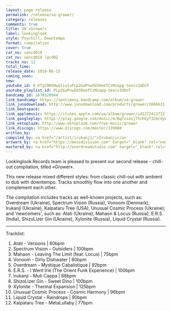 ```yaml
---
layout: page-release
permalink: /release/va-grower/
category: releases
comments: true
title: VA «Grower»
label: lookinglook
style: Psychill, Downtempo
format: compilation
cover: true
cat_no: sencd018
cat_nu: sencd018 lgcd02
tracks_no: 12
total_time: 
release_date: 2010-06-15
coming_soon: 
new: 
youtube_id: 0_KTyCON5Hw&list=PLp2GaPnw5O3OeeTCsMzapg-teocv3XDnT
youtube_playlist_id: PLp2GaPnw5O3OeeTCsMzapg-teocv3XDnT
bandcamp_id: 1678520944
link_bandcamp: https://sentimony.bandcamp.com/album/va-grower
link_junodownload: http://www.junodownload.com/products/grower/1606631-02
link_beatspace: 
link_applemusic: https://itunes.apple.com/ua/album/grower/id1272413722?l=uk
link_googleplay: https://play.google.com/music/m/Bq7xsasj75chkyf32mcdy64b5fm?t=Grower
link_ektoplazm: http://www.ektoplazm.com/free-music/grower
link_discogs: https://www.discogs.com/master/339908
written_by: 
compiled_by: <a href="/artist/irukanji/">Irukanji</a>
artwork_by: <a href="https://messdivision.com" target="_blank" rel="noopener">Ju Ju</a>
mastered_by: <a href="http://overdreamstudio.com" target="_blank" rel="noopener">Makus @ Overdream Studio</a>
---
```


Lookinglook Records team is pleased to present our second release - chill-out compilation, titled «Grower».

This new release mixed different styles: from classic chill-out with ambient to dub with downtempo. Tracks smoothly flow into one another and complement each other.

The compilation includes tracks as well-known projects, such as: Overdream (Ukraine), Spectrum Vision (Russia), Vonoom (Denmark), Irukanji (Ukraine), Kalpataru Tree (USA), Unusual Cosmic Process (Ukraine); and 'newcomers', such as: Atati (Ukraine), Mahaon & Locus (Russia), E.R.S. (India), ShizoLizer Gin (Ukraine), Xylonite (Russia), Liquid Crystal (Russia).

---
Tracklist:

01. Atati - Versions \| 60bpm
02. Spectrum Vision - Outsiders \| 100bpm
03. Mahaon - Leaving The Limit (feat. Locus) \| 75bpm
04. Vonoom - Dirty Dishwater \| 80bpm
05. Overdream - Mystique Cabalistique \| 92bpm
06. E.R.S. - I Went Irie (The Orient Funk Experience) \| 100bpm
07. Irukanji - Muti Cappa \| 88bpm
08. ShizoLizer Gin - Sweet Dino \| 100bpm
09. Xylonite - Thermal Expansion \| 125bpm
10. Unusual Cosmic Process - Cosmic Harmony \| 96bpm
11. Liquid Crystal - Raindrops \| 90bpm
12. Kalpataru Tree - MetaLullaby \| 77bpm

